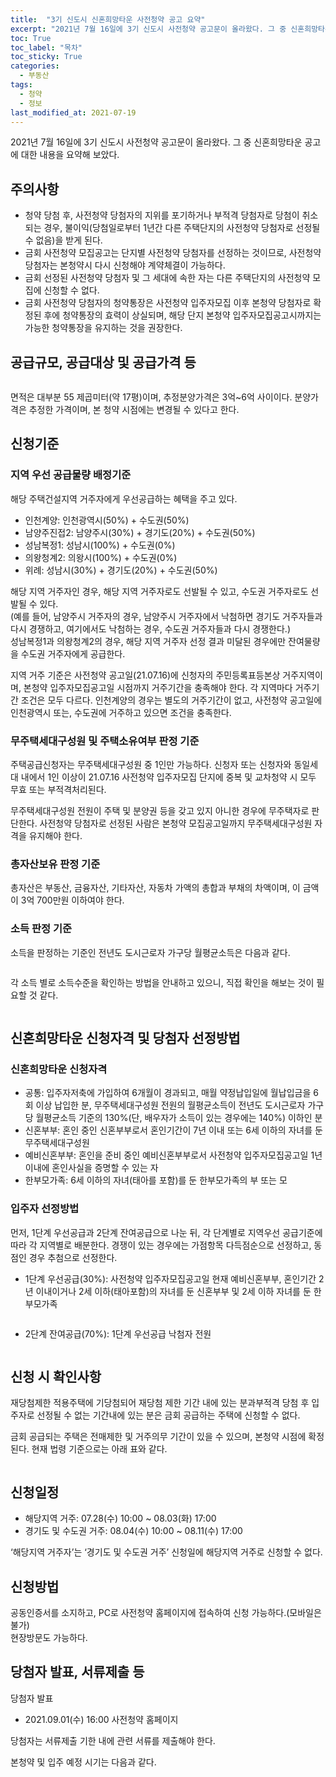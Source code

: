 ```yaml
---
title:  "3기 신도시 신혼희망타운 사전청약 공고 요약"
excerpt: "2021년 7월 16일에 3기 신도시 사전청약 공고문이 올라왔다. 그 중 신혼희망타운 공고에 대한 내용을 요약해 보았다."
toc: True
toc_label: "목차"
toc_sticky: True
categories:
  - 부동산
tags:
  - 청약
  - 정보
last_modified_at: 2021-07-19
---
```

2021년 7월 16일에 3기 신도시 사전청약 공고문이 올라왔다. 그 중 신혼희망타운 공고에 대한 내용을 요약해 보았다.

## 주의사항
- 청약 당첨 후, 사전청약 당첨자의 지위를 포기하거나 부적격 당첨자로 당첨이 취소되는 경우, 불이익(당첨일로부터 1년간 다른 주택단지의 사전청약 당첨자로 선정될 수 없음)을 받게 된다.
- 금회 사전청약 모집공고는 단지별 사전청약 당첨자를 선정하는 것이므로, 사전청약 당첨자는 본청약시 다시 신청해야 계약체결이 가능하다.
- 금회 선정된 사전청약 당첨자 및 그 세대에 속한 자는 다른 주택단지의 사전청약 모집에 신청할 수 없다.
- 금회 사전청약 당첨자의 청약통장은 사전청약 입주자모집 이후 본청약 당첨자로 확정된 후에 청약통장의 효력이 상실되며, 해당 단지 본청약 입주자모집공고시까지는 가능한 청약통장을 유지하는 것을 권장한다.

## 공급규모, 공급대상 및 공급가격 등

<img src="{{ site.url }}{{ site.baseurl }}/_posts/부동산/2021-07-18-3기_신도시_신혼희망타운_공고_요약/images/3기신도시_신혼희망타운_공급대상.jpeg" alt="">  

면적은 대부분 55 제곱미터(약 17평)이며, 추정분양가격은 3억~6억 사이이다. 분양가격은 추정한 가격이며, 본 청약 시점에는 변경될 수 있다고 한다.

## 신청기준
### 지역 우선 공급물량 배정기준
해당 주택건설지역 거주자에게 우선공급하는 혜택을 주고 있다.  
- 인천계양: 인천광역시(50%) + 수도권(50%)
- 남양주진접2: 남양주시(30%) + 경기도(20%) + 수도권(50%)
- 성남복정1: 성남시(100%) + 수도권(0%)
- 의왕청계2: 의왕시(100%) + 수도권(0%)
- 위례: 성남시(30%) + 경기도(20%) + 수도권(50%)

해당 지역 거주자인 경우, 해당 지역 거주자로도 선발될 수 있고, 수도권 거주자로도 선발될 수 있다.  
(예를 들어, 남양주시 거주자의 경우, 남양주시 거주자에서 낙첨하면 경기도 거주자들과 다시 경쟁하고, 여기에서도 낙첨하는 경우, 수도권 거주자들과 다시 경쟁한다.)  
성남복정1과 의왕청계2의 경우, 해당 지역 거주자 선정 결과 미달된 경우에만 잔여물량을 수도권 거주자에게 공급한다.

지역 거주 기준은 사전청약 공고일(21.07.16)에 신청자의 주민등록표등본상 거주지역이며, 본청약 입주자모집공고일 시점까지 거주기간을 충족해야 한다. 각 지역마다 거주기간 조건은 모두 다르다. 인천계양의 경우는 별도의 거주기간이 없고, 사전청약 공고일에 인천광역시 또는, 수도권에 거주하고 있으면 조건을 충족한다.


### 무주택세대구성원 및 주택소유여부 판정 기준
주택공급신청자는 무주택세대구성원 중 1인만 가능하다. 신청자 또는 신청자와 동일세대 내에서 1인 이상이 21.07.16 사전청약 입주자모집 단지에 중복 및 교차청약 시 모두 무효 또는 부적격처리된다.

무주택세대구성원 전원이 주택 및 분양권 등을 갖고 있지 아니한 경우에 무주택자로 판단한다. 사전청약 당첨자로 선정된 사람은 본청약 모집공고일까지 무주택세대구성원 자격을 유지해야 한다.

### 총자산보유 판정 기준
총자산은 부동산, 금융자산, 기타자산, 자동차 가액의 총합과 부채의 차액이며, 이 금액이 3억 700만원 이하여야 한다.

### 소득 판정 기준
소득을 판정하는 기준인 전년도 도시근로자 가구당 월평균소득은 다음과 같다.  

<img src="{{ site.url }}{{ site.baseurl }}/assets/images/2021-07-18-3기_신도시_신혼희망타운_공고_요약/3기신도시_신혼희망타운_소득기준.jpeg" alt="">  

각 소득 별로 소득수준을 확인하는 방법을 안내하고 있으니, 직접 확인을 해보는 것이 필요할 것 같다.  

<img src="{{ site.url }}{{ site.baseurl }}/assets/images/2021-07-18-3기_신도시_신혼희망타운_공고_요약/3기신도시_신혼희망타운_소득수준.jpeg" alt="">  

## 신혼희망타운 신청자격 및 당첨자 선정방법
### 신혼희망타운 신청자격
- 공통: 입주자저축에 가입하여 6개월이 경과되고, 매월 약정납입일에 월납입금을 6회 이상 납입한 분, 무주택세대구성원 전원의 월평균소득이 전년도 도시근로자 가구당 월평균소득 기준의 130%(단, 배우자가 소득이 있는 경우에는 140%) 이하인 분
- 신혼부부: 혼인 중인 신혼부부로서 혼인기간이 7년 이내 또는 6세 이하의 자녀를 둔 무주택세대구성원
- 예비신혼부부: 혼인을 준비 중인 예비신혼부부로서 사전청약 입주자모집공고일 1년 이내에 혼인사실을 증명할 수 있는 자
- 한부모가족: 6세 이하의 자녀(태아를 포함)를 둔 한부모가족의 부 또는 모

### 입주자 선정방법
먼저, 1단계 우선공급과 2단계 잔여공급으로 나눈 뒤, 각 단계별로 지역우선 공급기준에 따라 각 지역별로 배분한다. 경쟁이 있는 경우에는 가점항목 다득점순으로 선정하고, 동점인 경우 추첨으로 선정한다.

- 1단계 우선공급(30%): 사전청약 입주자모집공고일 현재 예비신혼부부, 혼인기간 2년 이내이거나 2세 이하(태아포함)의 자녀를 둔 신혼부부 및 2세 이하 자녀를 둔 한부모가족  

<img src="{{ site.url }}{{ site.baseurl }}/assets/images/2021-07-18-3기_신도시_신혼희망타운_공고_요약/3기신도시_신혼희망타운_1단계점수.jpeg" alt="">  

- 2단계 잔여공급(70%): 1단계 우선공급 낙첨자 전원  

<img src="{{ site.url }}{{ site.baseurl }}/assets/images/2021-07-18-3기_신도시_신혼희망타운_공고_요약/3기신도시_신혼희망타운_2단계점수.jpeg" alt="">  

## 신청 시 확인사항
재당첨제한 적용주택에 기당첨되어 재당첨 제한 기간 내에 있는 분과부적격 당첨 후 입주자로 선정될 수 없는 기간내에 있는 분은 금회 공급하는 주택에 신청할 수 없다.  

금회 공급되는 주택은 전매제한 및 거주의무 기간이 있을 수 있으며, 본청약 시점에 확정된다. 현재 법령 기준으로는 아래 표와 같다.

<img src="{{ site.url }}{{ site.baseurl }}/assets/images/2021-07-18-3기_신도시_신혼희망타운_공고_요약/3기신도시_신혼희망타운_전매제한.jpeg" alt="">  

## 신청일정
- 해당지역 거주: 07.28(수) 10:00 ~ 08.03(화) 17:00
- 경기도 및 수도권 거주: 08.04(수) 10:00 ~ 08.11(수) 17:00

‘해당지역 거주자’는 ‘경기도 및 수도권 거주’ 신청일에 해당지역 거주로 신청할 수 없다.

## 신청방법
공동인증서를 소지하고, PC로 사전청약 홈페이지에 접속하여 신청 가능하다.(모바일은 불가)  
현장방문도 가능하다.

## 당첨자 발표, 서류제출 등
당첨자 발표
- 2021.09.01(수) 16:00 사전청약 홈페이지

당첨자는 서류제출 기한 내에 관련 서류를 제출해야 한다.

본청약 및 입주 예정 시기는 다음과 같다.

<img src="{{ site.url }}{{ site.baseurl }}/assets/images/2021-07-18-3기_신도시_신혼희망타운_공고_요약/3기신도시_신혼희망타운_예정시기.jpeg" alt="">  









